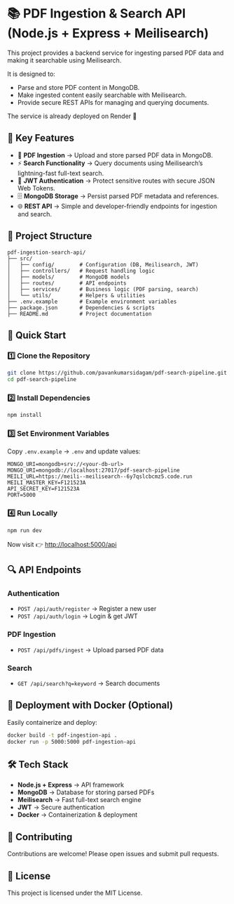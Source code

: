 # 📚 PDF Ingestion & Search API (Node.js + Express + Meilisearch)

This project provides a backend service for ingesting parsed PDF data and making it searchable using Meilisearch.

It is designed to:

- Parse and store PDF content in MongoDB.
- Make ingested content easily searchable with Meilisearch.
- Provide secure REST APIs for managing and querying documents.

The service is already deployed on Render 🚀

## 🔑 Key Features

- 📄 **PDF Ingestion** → Upload and store parsed PDF data in MongoDB.
- ⚡ **Search Functionality** → Query documents using Meilisearch’s lightning-fast full-text search.
- 🔐 **JWT Authentication** → Protect sensitive routes with secure JSON Web Tokens.
- 🗄️ **MongoDB Storage** → Persist parsed PDF metadata and references.
- 🌐 **REST API** → Simple and developer-friendly endpoints for ingestion and search.

## 📂 Project Structure

```
pdf-ingestion-search-api/
├── src/
│   ├── config/        # Configuration (DB, Meilisearch, JWT)
│   ├── controllers/   # Request handling logic
│   ├── models/        # MongoDB models
│   ├── routes/        # API endpoints
│   ├── services/      # Business logic (PDF parsing, search)
│   └── utils/         # Helpers & utilities
├── .env.example       # Example environment variables
├── package.json       # Dependencies & scripts
├── README.md          # Project documentation
```

## 🚀 Quick Start

### 1️⃣ Clone the Repository
```bash
git clone https://github.com/pavankumarsidagam/pdf-search-pipeline.git
cd pdf-search-pipeline
```

### 2️⃣ Install Dependencies
```bash
npm install
```

### 3️⃣ Set Environment Variables

Copy `.env.example` → `.env` and update values:

```
MONGO_URI=mongodb+srv://<your-db-url>
MONGO_URI=mongodb://localhost:27017/pdf-search-pipeline
MEILI_URL=https://meili--meilisearch--6y7qslcbcmz5.code.run
MEILI_MASTER_KEY=F121523A
API_SECRET_KEY=F121523A
PORT=5000
```

### 4️⃣ Run Locally
```bash
npm run dev
```

Now visit 👉 [http://localhost:5000/api](http://localhost:5000/api)

## 🔍 API Endpoints

### Authentication
- `POST /api/auth/register` → Register a new user
- `POST /api/auth/login` → Login & get JWT

### PDF Ingestion
- `POST /api/pdfs/ingest` → Upload parsed PDF data

### Search
- `GET /api/search?q=keyword` → Search documents

## 🐳 Deployment with Docker (Optional)

Easily containerize and deploy:

```bash
docker build -t pdf-ingestion-api .
docker run -p 5000:5000 pdf-ingestion-api
```

## 🛠️ Tech Stack

- **Node.js + Express** → API framework
- **MongoDB** → Database for storing parsed PDFs
- **Meilisearch** → Fast full-text search engine
- **JWT** → Secure authentication
- **Docker** → Containerization & deployment

## 🤝 Contributing

Contributions are welcome! Please open issues and submit pull requests.

## 📜 License

This project is licensed under the MIT License.
